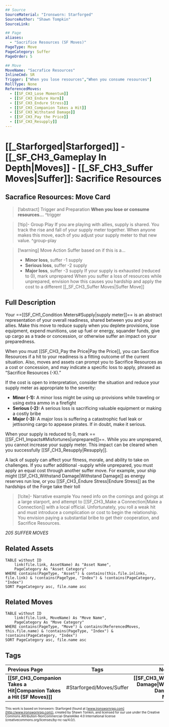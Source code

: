 ```yaml
---
## Source
SourceMaterial: "Ironsworn: Starforged"
SourceAuthor: "Shawn Tompkin"
SourceLink: 

## Page
aliases:
  - "Sacrifice Resources (SF Moves)"
PageType: Move
PageCategory: Suffer
PageOrder: 5

## Move
MoveName: "Sacrafice Resources"
InlineCmd: SR
Trigger: ["When you lose resources","When you consume resources"]
RollType: None
ReferencedMoves:
  - [[SF_CH3_Lose Momentum]]
  - [[SF_CH3_Endure Harm]]
  - [[SF_CH3_Endure Stress]]
  - [[SF_CH3_Companion Takes a Hit]]
  - [[SF_CH3_Withstand Damage]]
  - [[SF_CH3_Pay the Price]]
  - [[SF_CH3_Resupply]]
---
```

# [[_Starforged|Starforged]] - [[_SF_CH3_Gameplay In Depth|Moves]] - [[_SF_CH3_Suffer Moves|Suffer]]: Sacrifice Resources
## Sacrafice Resources: Move Card
>[!abstract]  Trigger and Preparation
>**When you lose or consume resources...** ^trigger

> [!tip]- Group Play
> If you are playing with allies, supply is shared. You track the rise and fall of your supply meter together. When anyone makes this move, each of you adjust your supply meter to that new value. ^group-play

> [!warning] Move Action
> Suffer based on if this is a...
>- **Minor loss**, suffer -1 supply
>- **Serious loss**, suffer -2 supply
>- **Major loss**, suffer -3 supply
> If your supply is exhausted (reduced to 0), mark unprepared
> When you suffer a loss of resources while unprepared, envision how this causes you hardship and apply the cost to a different [[_SF_CH3_Suffer Moves|Suffer Move]]

## Full Description
Your ==[[SF_CH1_Condition Meters#Supply|supply meter]]== is an abstract representation of your overall readiness, shared between you and your allies. Make this move to reduce supply when you deplete provisions, lose equipment, expend munitions, use up fuel or energy, squander funds, give up cargo as a trade or concession, or otherwise suffer an impact on your preparedness. 

When you must [[SF_CH3_Pay the Price|Pay the Price]], you can Sacrifice Resources if a hit to your readiness is a fitting outcome of the current situation. Also, moves and assets can prompt you to Sacrifice Resources as a cost or concession, and may indicate a specific loss to apply, phrased as “Sacrifice Resources (-X).” 

If the cost is open to interpretation, consider the situation and reduce your supply meter as appropriate to the severity: 
- **Minor (-1):** A minor loss might be using up provisions while traveling or using extra ammo in a firefight
- **Serious (-2):** A serious loss is sacrificing valuable equipment or making a costly bribe
- **Major (-3):** A major loss is suffering a catastrophic fuel leak or jettisoning cargo to appease pirates. 
If in doubt, make it serious. 

When your supply is reduced to 0, mark ==[[SF_CH1_Impacts#Misfortunes|unprepared]]==. While you are unprepared, you cannot increase your supply meter. This impact can be cleared when you successfully [[SF_CH3_Resupply|Resupply]]. 

A lack of supply can affect your fitness, morale, and ability to take on challenges. If you suffer additional -supply while unprepared, you must apply an equal cost through another suffer move. For example, your ship might [[SF_CH3_Withstand Damage|Withstand Damage]] as energy reserves run low, or you [[SF_CH3_Endure Stress|Endure Stress]] as the hardships of the Forge take their toll

> [!cite]- Narrative example
> You need info on the comings and goings at a large starport, and attempt to [[SF_CH3_Make a Connection|Make a Connection]] with a local official. Unfortunately, you roll a weak hit and must introduce a complication or cost to begin the relationship. You envision paying a substantial bribe to get their cooperation, and Sacrifice Resources. 

*205 SUFFER MOVES*

## Related Assets
```dataview
TABLE without ID
	link(file.link, AssetName) As "Asset Name",
	PageCategory As "Asset Category"
WHERE contains(PageType, "Asset") & contains(this.file.inlinks, file.link) & !contains(PageType, "Index") & !contains(PageCategory, "Index")
SORT PageCategory asc, file.name asc
```

## Related Moves
```dataview
TABLE without ID
	link(file.link, MoveName) As "Move Name",
	PageCategory As "Move Category"
WHERE contains(PageType, "Move") & contains(ReferencedMoves, this.file.name) & !contains(PageType, "Index") & !contains(PageCategory, "Index")
SORT PageCategory asc, file.name asc
```

## Tags
| Previous Page | Tags | Next Page |
|:--- |:---:| ---:|
| **[[SF_CH3_Companion Takes a Hit\|Companion Takes a Hit (SF Moves)]]** | #Starforged/Moves/Suffer | **[[SF_CH3_Withstand Damage\|Withstand Damage (SF Moves)]]** |

<font size=-2>This work is based on Ironsworn: Starforged (found at [www.ironswornrpg.com](http://www.ironswornrpg.com)), created by Shawn Tomkin, and licensed for our use under the Creative Commons Attribution-NonCommercial-ShareAlike 4.0 International license  (creativecommons.org/licenses/by-nc-sa/4.0/).</font>
